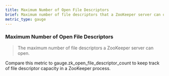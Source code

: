 ```yaml
---
title: Maximum Number of Open File Descriptors
brief: Maximum number of file descriptors that a ZooKeeper server can open
metric_type: gauge
---
```


### Maximum Number of Open File Descriptors

> The maximum number of file descriptors a ZooKeeper server can open.

Compare this metric to gauge.zk_open_file_descriptor_count to keep track of file descriptor capacity in a ZooKeeper process.
